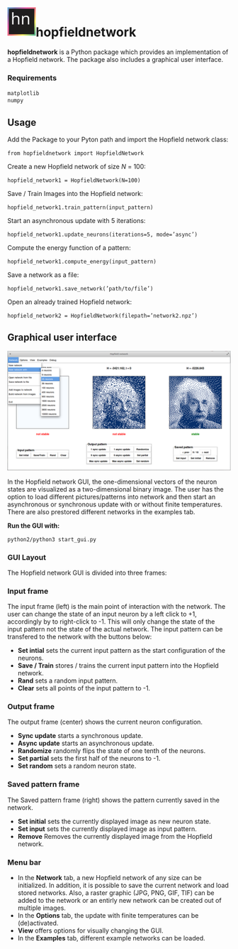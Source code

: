 <img src="data/icon/icon.svg" width="64" height="64" align="left"/>

# hopfieldnetwork
**hopfieldnetwork** is a Python package which provides an implementation of a Hopfield network. The package also includes a graphical user interface.

### Requirements
    matplotlib
    numpy


## Usage
Add the Package to your Pyton path and import the Hopfield network class:

    from hopfieldnetwork import HopfieldNetwork

Create a new Hopfield network of size _N_ = 100:

    hopfield_network1 = HopfieldNetwork(N=100)

Save / Train Images into the Hopfield network:

    hopfield_network1.train_pattern(input_pattern)

Start an asynchronous update with 5 iterations:

    hopfield_network1.update_neurons(iterations=5, mode=’async’)

Compute the energy function of a pattern:

    hopfield_network1.compute_energy(input_pattern)

Save a network as a file:

    hopfield_network1.save_network(’path/to/file’)

Open an already trained Hopfield network:

    hopfield_network2 = HopfieldNetwork(filepath=’network2.npz’)


## Graphical user interface

![Hopfield network GUI](examples/project4/latex/images/gui_screenshot.png?raw=true)

In the Hopfield network GUI, the one-dimensional vectors of the neuron states are visualized as a two-dimensional binary image. The user has the option to load different pictures/patterns into network and then start an asynchronous or synchronous update with or without finite temperatures. There are also prestored different networks in the examples tab.


**Run the GUI with:**

    python2/python3 start_gui.py

### GUI Layout
The Hopfield network GUI is divided into three frames:

### Input frame
The input frame (left) is the main point of interaction with the network. The user can change the state of an input neuron by a left click to +1, accordingly by to right-click to -1. This will only change the state of the input pattern not the state of the actual network. The input pattern can be transfered to the network with the buttons below:
- **Set intial** sets the current input pattern as the start configuration of the neurons.
- **Save / Train** stores / trains the current input pattern into the Hopfield network.
- **Rand** sets a random input pattern.
- **Clear** sets all points of the input pattern to -1.

### Output frame
The output frame (center) shows the current neuron configuration.
- **Sync update** starts a synchronous update.
- **Async update** starts an asynchronous update.
- **Randomize** randomly flips the state of one tenth of the neurons.
- **Set partial** sets the first half of the neurons to -1.
- **Set random** sets a random neuron state.

### Saved pattern frame
The Saved pattern frame (right) shows the pattern currently saved in the network.
- **Set initial** sets the currently displayed image as new neuron state.
- **Set input** sets the currently displayed image as input pattern.
- **Remove** Removes the currently displayed image from the Hopfield network.

### Menu bar
- In the **Network** tab, a new Hopfield network of any size can be initialized.
In addition, it is possible to save the current network and load stored networks. Also, a raster graphic (JPG, PNG, GIF, TIF) can be added to the network or an entirly new network can be created out of multiple images.
- In the **Options** tab, the update with finite temperatures can be (de)activated.
- **View** offers options for visually changing the GUI.
- In the **Examples** tab, different example networks can be loaded.
